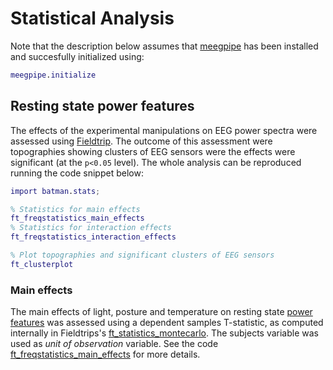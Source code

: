 Statistical Analysis
===

Note that the description below assumes that [meegpipe][meegpipe] has been
installed and succesfully initialized using:

[meegpipe]: http://germangh.com/meegpipe

````matlab
meegpipe.initialize
`````

## Resting state power features

The effects of the experimental manipulations on EEG power spectra were
assessed using [Fieldtrip][ftrip]. The outcome of this assessment were
topographies showing clusters of EEG sensors were the effects were significant
(at the `p<0.05` level). The whole analysis can be reproduced running the code
snippet below:

````matlab
import batman.stats;

% Statistics for main effects
ft_freqstatistics_main_effects
% Statistics for interaction effects
ft_freqstatistics_interaction_effects

% Plot topographies and significant clusters of EEG sensors
ft_clusterplot
````

[ftrip]: http://fieldtrip.fcdonders.nl/


### Main effects

The main effects of light, posture and temperature on resting state
[power features][power_features] was assessed using a dependent samples
T-statistic, as computed internally in Fieldtrips's
[ft_statistics_montecarlo][ft_statistics_montecarlo]. The subjects variable was
used as _unit of observation_ variable. See the code
[ft_freqstatistics_main_effects][ft_freqstatistics_main_effects] for more
details.

[power_features]: ../+features/README.md
[ft_freqstatistics_main_effects]: ./ft_freqstatistics_main_effects.md
[ft_statistics_montecarlo]: http://fieldtrip.fcdonders.nl/reference/ft_statistics_montecarlo

